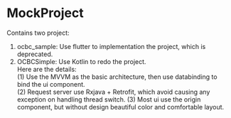 # MockProject
Contains two project:  
1. ocbc_sample: Use flutter to implementation the project, which is deprecated.  
2. OCBCSimple: Use Kotlin to redo the project.   
Here are the details:   
(1) Use the MVVM as the basic architecture, then use databinding to bind the ui component.  
(2) Request server use Rxjava + Retrofit, which avoid causing any exception on handling thread switch.
(3) Most ui use the origin component, but without design beautiful color and comfortable layout.